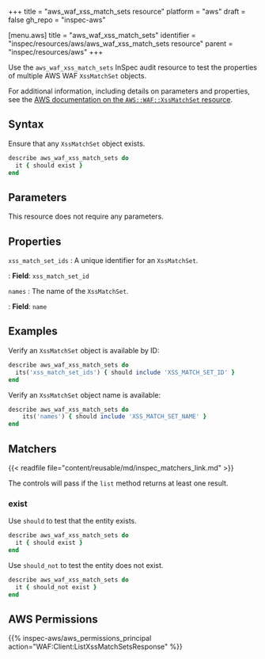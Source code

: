 +++
title = "aws_waf_xss_match_sets resource"
platform = "aws"
draft = false
gh_repo = "inspec-aws"

[menu.aws]
title = "aws_waf_xss_match_sets"
identifier = "inspec/resources/aws/aws_waf_xss_match_sets resource"
parent = "inspec/resources/aws"
+++

Use the `aws_waf_xss_match_sets` InSpec audit resource to test the properties of multiple AWS WAF `XssMatchSet` objects.

For additional information, including details on parameters and properties, see the [AWS documentation on the `AWS::WAF::XssMatchSet` resource](https://docs.aws.amazon.com/AWSCloudFormation/latest/UserGuide/aws-resource-waf-xssmatchset.html).

## Syntax

Ensure that any `XssMatchSet` object exists.

```ruby
describe aws_waf_xss_match_sets do
  it { should exist }
end
```

## Parameters

This resource does not require any parameters.

## Properties

`xss_match_set_ids`
: A unique identifier for an `XssMatchSet`.

: **Field**: `xss_match_set_id`

`names`
: The name of the `XssMatchSet`.

: **Field**: `name`

## Examples

Verify an `XssMatchSet` object is available by ID:

```ruby
describe aws_waf_xss_match_sets do
  its('xss_match_set_ids') { should include 'XSS_MATCH_SET_ID' }
end
```

Verify an `XssMatchSet` object name is available:

```ruby
describe aws_waf_xss_match_sets do
    its('names') { should include 'XSS_MATCH_SET_NAME' }
end
```

## Matchers

{{< readfile file="content/reusable/md/inspec_matchers_link.md" >}}

The controls will pass if the `list` method returns at least one result.

### exist

Use `should` to test that the entity exists.

```ruby
describe aws_waf_xss_match_sets do
  it { should exist }
end
```

Use `should_not` to test the entity does not exist.

```ruby
describe aws_waf_xss_match_sets do
  it { should_not exist }
end
```

## AWS Permissions

{{% inspec-aws/aws_permissions_principal action="WAF:Client:ListXssMatchSetsResponse" %}}
